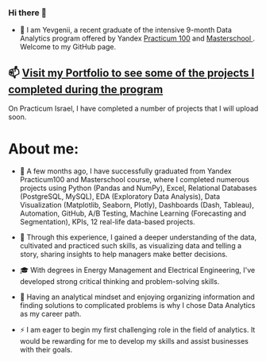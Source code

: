 ### Hi there 👋 

- 🔭 I am Yevgenii, a recent graduate of the intensive 9-month Data Analytics program offered by Yandex [Practicum 100](https://www.practicum100.org/data-analysis) and [Masterschool ](https://www.linkedin.com/school/joinmasterschool/). Welcome to my GitHub page.

## 📫 [Visit my Portfolio to see some of the projects I completed during the program](https://github.com/AtlasmanYevgenii/Practicum100-by-Yandex)

On Practicum Israel, I have completed a number of projects that I will upload soon.

# About me:

- 🌱  A few months ago, I have successfully graduated from Yandex Practicum100 and Masterschool course, where I completed numerous projects using Python (Pandas and NumPy), Excel, Relational Databases (PostgreSQL, MySQL), EDA (Exploratory Data Analysis), Data Visualization (Matplotlib, Seaborn, Plotly), Dashboards (Dash, Tableau), Automation, GitHub, A/B Testing, Machine Learning (Forecasting and Segmentation), KPIs, 12 real-life data-based projects. 

- 👯 Through this experience, I gained a deeper understanding of the data, cultivated and practiced such skills, as visualizing data and telling a story, sharing insights to help managers make better decisions.

- :mortar_board: With degrees in Energy Management and Electrical Engineering, I've developed strong critical thinking and problem-solving skills.

- 🧐 Having an analytical mindset and enjoying organizing information and finding solutions to complicated problems is why I chose Data Analytics as my career path. 

- ⚡ I am eager to begin my first challenging role in the field of analytics. It would be rewarding for me to develop my skills and assist businesses with their goals.




<!--
**AtlasmanYevgenii/AtlasmanYevgenii** is a ✨ _special_ ✨ repository because its `README.md` (this file) appears on your GitHub profile.

Here are some ideas to get you started:

